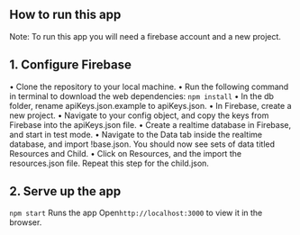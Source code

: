 ## How to run this app
Note: To run this app you will need a firebase account and a new project.

## 1. Configure Firebase
• Clone the repository to your local machine.
• Run the following command in terminal to download the web dependencies: `npm install`
• In the db folder, rename apiKeys.json.example to apiKeys.json.
• In Firebase, create a new project.
• Navigate to your config object, and copy the keys from Firebase into the apiKeys.json file.
• Create a realtime database in Firebase, and start in test mode.
• Navigate to the Data tab inside the realtime database, and import !base.json. You should now see sets of data titled Resources and Child.
• Click on Resources, and the import the resources.json file. Repeat this step for the child.json.

## 2. Serve up the app
`npm start`
Runs the app
Open`http://localhost:3000` to view it in the browser.
